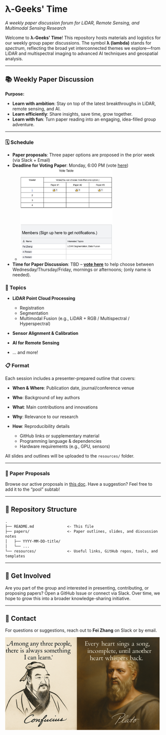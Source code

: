 # λ-Geeks' Time

*A weekly paper discussion forum for LiDAR, Remote Sensing, and Multimodal Sensing Research*

Welcome to **λ-Geeks' Time**! This repository hosts materials and logistics for our weekly group paper discussions. The symbol **λ (lambda)** stands for *spectrum*, reflecting the broad yet interconnected themes we explore—from LiDAR and multispectral imaging to advanced AI techniques and geospatial analysis.

---

## 📚 Weekly Paper Discussion


**Purpose:**

* **Learn with ambition**: Stay on top of the latest breakthroughs in LiDAR, remote sensing, and AI.
* **Learn efficiently**: Share insights, save time, grow together.
* **Learn with fun**: Turn paper reading into an engaging, idea-filled group adventure.

---


### 🗓️ Schedule

* **Paper proposals**: Three paper options are proposed in the prior week (via Slack + Email)
* **Deadline for Voting Paper**: Monday, 6:00 PM (vote [here](https://docs.google.com/document/d/1qtEVUmaqrHbyZwN6tZVJzuS0EeOU4mtVxyJrCBGTMvU/edit?tab=t.mds9qz7e29is))
    - <img src="resources/Vote_sign_up.jpg" width="300" height="300">
* **Time for Paper Discussion**: TBD – [**vote here**](https://www.when2meet.com/?30671185-vrTcK) to help choose between Wednesday/Thursday/Friday, mornings or afternoons; (only name is needed).

### 📌 Topics

* **LiDAR Point Cloud Processing**

  * Registration
  * Segmentation
  * Multimodal Fusion (e.g., LiDAR + RGB / Multispectral / Hyperspectral)
* **Sensor Alignment & Calibration**
* **AI for Remote Sensing**
* ... and more!

### 📋 Format

Each session includes a presenter-prepared outline that covers:

* **When & Where**: Publication date, journal/conference venue
* **Who**: Background of key authors
* **What**: Main contributions and innovations
* **Why**: Relevance to our research
* **How**: Reproducibility details

  * GitHub links or supplementary material
  * Programming language & dependencies
  * Hardware requirements (e.g., GPU, sensors)

All slides and outlines will be uploaded to the `resources/` folder.

---

### 📖 Paper Proposals

Browse our active proposals in [this doc](https://docs.google.com/document/d/1qtEVUmaqrHbyZwN6tZVJzuS0EeOU4mtVxyJrCBGTMvU/edit?tab=t.0).
Have a suggestion? Feel free to add it to the “pool” subtab!

---

## 🔖 Repository Structure

```
.
├── README.md               <- This file
├── papers/                 <- Paper outlines, slides, and discussion notes
│   ├── YYYY-MM-DD-title/
│   └── ...
└── resources/              <- Useful links, GitHub repos, tools, and templates
```

---

## 🙋 Get Involved

Are you part of the group and interested in presenting, contributing, or proposing papers?
Open a GitHub Issue or connect via Slack. Over time, we hope to grow this into a broader knowledge-sharing initiative.

---

## 📢 Contact

For questions or suggestions, reach out to **Fei Zhang** on Slack or by email.

<img src="resources/confucious_plato_maxims.png" width="500" height="300">



